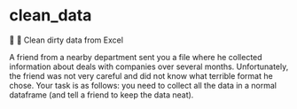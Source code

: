 # clean_data
:open_file_folder: :shower: Clean dirty data from Excel


A friend from a nearby department sent you a file where he collected information about deals with companies over several months. Unfortunately, the friend was not very careful and did not know what terrible format he chose. Your task is as follows: you need to collect all the data in a normal dataframe (and tell a friend to keep the data neat).
